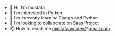 - 👋 Hi, I’m mustafa
- 👀 I’m interested in Python
- 🌱 I’m currently learning Django and Python
- 💞️ I’m looking to collaborate on Saas Project
- 📫 How to reach me mustafaavcidev@gmail.com

